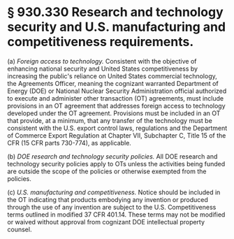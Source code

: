 # § 930.330   Research and technology security and U.S. manufacturing and competitiveness requirements.

(a) *Foreign access to technology.* Consistent with the objective of enhancing national security and United States competitiveness by increasing the public's reliance on United States commercial technology, the Agreements Officer, meaning the cognizant warranted Department of Energy (DOE) or National Nuclear Security Administration official authorized to execute and administer other transaction (OT) agreements, must include provisions in an OT agreement that addresses foreign access to technology developed under the OT agreement. Provisions must be included in an OT that provide, at a minimum, that any transfer of the technology must be consistent with the U.S. export control laws, regulations and the Department of Commerce Export Regulation at Chapter VII, Subchapter C, Title 15 of the CFR (15 CFR parts 730-774), as applicable.


(b) *DOE research and technology security policies.* All DOE research and technology security policies apply to OTs unless the activities being funded are outside the scope of the policies or otherwise exempted from the policies.


(c) *U.S. manufacturing and competitiveness.* Notice should be included in the OT indicating that products embodying any invention or produced through the use of any invention are subject to the U.S. Competitiveness terms outlined in modified 37 CFR 401.14. These terms may not be modified or waived without approval from cognizant DOE intellectual property counsel.






